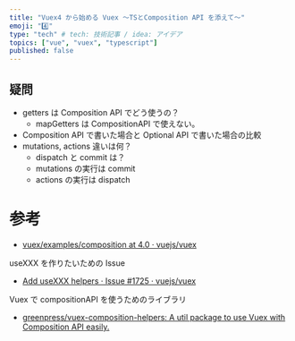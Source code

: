 ```yaml
---
title: "Vuex4 から始める Vuex 〜TSとComposition API を添えて〜"
emoji: "4️⃣"
type: "tech" # tech: 技術記事 / idea: アイデア
topics: ["vue", "vuex", "typescript"]
published: false
---
```


## 疑問

- getters は Composition API でどう使うの？
  - mapGetters は CompositionAPI で使えない。
- Composition API で書いた場合と Optional API で書いた場合の比較
- mutations, actions 違いは何？
  - dispatch と commit は？
  - mutations の実行は commit
  - actions の実行は dispatch

# 参考

- [vuex/examples/composition at 4.0 · vuejs/vuex](https://github.com/vuejs/vuex/tree/4.0/examples/composition)

useXXX を作りたいための Issue

- [Add useXXX helpers · Issue #1725 · vuejs/vuex](https://github.com/vuejs/vuex/issues/1725)

Vuex で compositionAPI を使うためのライブラリ

- [greenpress/vuex-composition-helpers: A util package to use Vuex with Composition API easily.](https://github.com/greenpress/vuex-composition-helpers#typescript-mappings)

